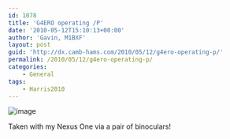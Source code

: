 ```yaml
---
id: 1078
title: 'G4ERO operating /P'
date: '2010-05-12T15:10:13+00:00'
author: 'Gavin, M1BXF'
layout: post
guid: 'http://dx.camb-hams.com/2010/05/12/g4ero-operating-p/'
permalink: /2010/05/12/g4ero-operating-p/
categories:
    - General
tags:
    - Harris2010
---
```


![image](http://dx.camb-hams.com/wp-content/uploads/2010/05/wpid-2010-05-12-14.54.40.jpg)

Taken with my Nexus One via a pair of binoculars!